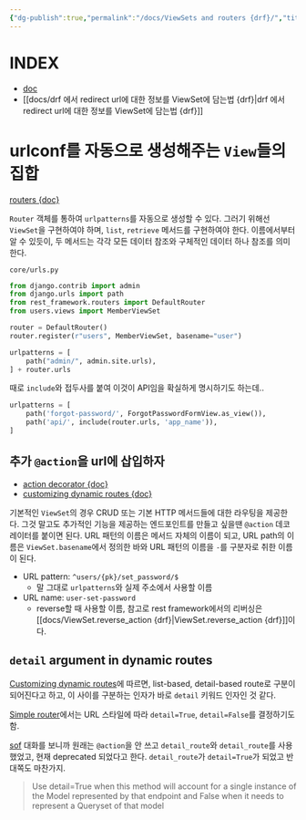 ```yaml
---
{"dg-publish":true,"permalink":"/docs/ViewSets and routers {drf}/","title":"ViewSets and routers {drf}"}
---
```



# INDEX

- [doc](https://www.django-rest-framework.org/api-guide/viewsets/#viewsets)
- [[docs/drf 에서 redirect url에 대한 정보를 ViewSet에 담는법 {drf}\|drf 에서 redirect url에 대한 정보를 ViewSet에 담는법 {drf}]]

# urlconf를 자동으로 생성해주는 `View`들의 집합

[routers {doc}](https://www.django-rest-framework.org/api-guide/routers/#routers)

`Router` 객체를 통하여 `urlpatterns`를 자동으로 생성할 수 있다. 그러기 위해선 `ViewSet`을 구현하여야 하며, `list`, `retrieve` 메서드를 구현하여야 한다. 이름에서부터 알 수 있듯이, 두 메서드는 각각 모든 데이터 참조와 구체적인 데이터 하나 참조를 의미한다.

`core/urls.py`

```python
from django.contrib import admin
from django.urls import path
from rest_framework.routers import DefaultRouter
from users.views import MemberViewSet

router = DefaultRouter()
router.register(r"users", MemberViewSet, basename="user")

urlpatterns = [
    path("admin/", admin.site.urls),
] + router.urls
```

때로 `include`와 접두사를 붙여 이것이 API임을 확실하게 명시하기도 하는데..

```python
urlpatterns = [
    path('forgot-password/', ForgotPasswordFormView.as_view()),
    path('api/', include(router.urls, 'app_name')),
]
```

## 추가 `@action`을 url에 삽입하자

- [action decorator {doc}](https://www.django-rest-framework.org/api-guide/routers/#routing-for-extra-actions)
- [customizing dynamic routes {doc}](https://www.django-rest-framework.org/api-guide/routers/#customizing-dynamic-routes)

기본적인 `ViewSet`의 경우 CRUD 또는 기본 HTTP 메서드들에 대한 라우팅을 제공한다. 그것 말고도 추가적인 기능을 제공하는 엔드포인트를 만들고 싶을땐 `@action` 데코레이터를 붙이면 된다. URL 패턴의 이름은 메서드 자체의 이름이 되고, URL path의 이름은 `ViewSet.basename`에서 정의한 바와 URL 패턴의 이름을 `-`를 구분자로 취한 이름이 된다.

- URL pattern: `^users/{pk}/set_password/$`
	- 말 그대로 `urlpatterns`와 실제 주소에서 사용할 이름
- URL name: `user-set-password`
	- reverse할 때 사용할 이름, 참고로 rest framework에서의 리버싱은 [[docs/ViewSet.reverse_action {drf}\|ViewSet.reverse_action {drf}]]이다.

## `detail` argument in dynamic routes

[Customizing dynamic routes](https://www.django-rest-framework.org/api-guide/routers/#customizing-dynamic-routes)에 따르면, list-based, detail-based route로 구분이 되어진다고 하고, 이 사이를 구분하는 인자가 바로 `detail` 키워드 인자인 것 같다.

[Simple router](https://www.django-rest-framework.org/api-guide/routers/#simplerouter)에서는 URL 스타일에 따라 `detail=True`, `detail=False`를 결정하기도 함.

[sof](https://stackoverflow.com/a/54430929/21369350) 대화를 보니까 원래는 `@action`을 안 쓰고 `detail_route`와 `detail_route`를 사용했었고, 현재 deprecated 되었다고 한다. `detail_route`가 `detail=True`가 되었고 반대쪽도 마찬가지.

> Use detail=True when this method will account for a single instance of the Model represented by that endpoint and False when it needs to represent a Queryset of that model
